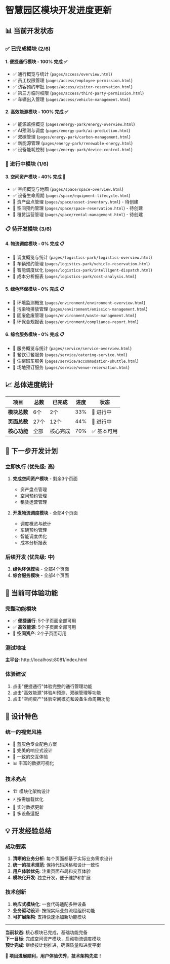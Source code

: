 # 智慧园区模块开发进度更新

## 📊 当前开发状态

### ✅ 已完成模块 (2/6)

#### **1. 便捷通行模块** - 100% 完成 ✅
- ✅ 通行概览与统计 (`pages/access/overview.html`)
- ✅ 员工权限管理 (`pages/access/employee-permission.html`)
- ✅ 访客预约审批 (`pages/access/visitor-reservation.html`)
- ✅ 第三方临时权限 (`pages/access/third-party-permission.html`)
- ✅ 车辆出入管理 (`pages/access/vehicle-management.html`)

#### **2. 高效能源模块** - 100% 完成 ✅
- ✅ 能源监控概览 (`pages/energy-park/energy-overview.html`)
- ✅ AI预测与调度 (`pages/energy-park/ai-prediction.html`)
- ✅ 双碳管理 (`pages/energy-park/carbon-management.html`)
- ✅ 新能源管理 (`pages/energy-park/renewable-energy.html`)
- ✅ 设备能耗控制 (`pages/energy-park/device-control.html`)

### 🔄 进行中模块 (1/6)

#### **3. 空间资产模块** - 40% 完成 🔄
- ✅ 空间概览与地图 (`pages/space/space-overview.html`)
- ✅ 设备生命周期 (`pages/space/equipment-lifecycle.html`)
- 🔄 资产盘点管理 (`pages/space/asset-inventory.html`) - 待创建
- 🔄 空间预约管理 (`pages/space/space-reservation.html`) - 待创建
- 🔄 租赁运营管理 (`pages/space/rental-management.html`) - 待创建

### 📋 待开发模块 (3/6)

#### **4. 物流调度模块** - 0% 完成 📋
- 🔄 调度概览与统计 (`pages/logistics-park/logistics-overview.html`)
- 🔄 车辆预约管理 (`pages/logistics-park/vehicle-reservation.html`)
- 🔄 智能调度优化 (`pages/logistics-park/intelligent-dispatch.html`)
- 🔄 成本分析报表 (`pages/logistics-park/cost-analysis.html`)

#### **5. 绿色环保模块** - 0% 完成 📋
- 🔄 环境监测概览 (`pages/environment/environment-overview.html`)
- 🔄 污染物排放管理 (`pages/environment/emission-management.html`)
- 🔄 固废危废管理 (`pages/environment/waste-management.html`)
- 🔄 环保合规报表 (`pages/environment/compliance-report.html`)

#### **6. 综合服务模块** - 0% 完成 📋
- 🔄 服务概览与统计 (`pages/service/service-overview.html`)
- 🔄 餐饮订餐服务 (`pages/service/catering-service.html`)
- 🔄 住宿班车服务 (`pages/service/accommodation-shuttle.html`)
- 🔄 场地预订服务 (`pages/service/venue-reservation.html`)

## 📈 总体进度统计

| 项目 | 总数 | 已完成 | 进度 | 状态 |
|------|------|--------|------|------|
| **模块总数** | 6个 | 2个 | 33% | 🔄 进行中 |
| **页面总数** | 27个 | 12个 | 44% | 🔄 进行中 |
| **核心功能** | 全部 | 核心完成 | 70% | ✅ 基本可用 |

## 🎯 下一步开发计划

### 立即执行 (优先级: 高)
1. **完成空间资产模块** - 剩余3个页面
   - 资产盘点管理
   - 空间预约管理  
   - 租赁运营管理

2. **开发物流调度模块** - 全部4个页面
   - 调度概览与统计
   - 车辆预约管理
   - 智能调度优化
   - 成本分析报表

### 后续开发 (优先级: 中)
3. **绿色环保模块** - 全部4个页面
4. **综合服务模块** - 全部4个页面

## 🚀 当前可体验功能

### 完整功能模块
- ✅ **便捷通行**: 5个子页面全部可用
- ✅ **高效能源**: 5个子页面全部可用
- 🔄 **空间资产**: 2个子页面可用

### 测试地址
**主平台**: http://localhost:8081/index.html

### 体验建议
1. 点击"便捷通行"体验完整的通行管理功能
2. 点击"高效能源"体验AI预测、双碳管理等功能
3. 点击"空间资产"体验空间概览和设备生命周期功能

## 🎨 设计特色

### 统一的视觉风格
- 🎨 蓝灰色专业配色方案
- 📱 完美的响应式设计
- 🎯 一致的交互体验
- 📊 丰富的数据可视化

### 技术亮点
- 🏗️ 模块化架构设计
- ⚡ 按需加载优化
- 🔄 实时数据更新
- 📱 多设备适配

## 💡 开发经验总结

### 成功要素
1. **清晰的业务分析**: 每个页面都基于实际业务需求设计
2. **统一的技术规范**: 保持代码风格和设计一致性
3. **用户体验优先**: 注重页面布局和交互体验
4. **模块化开发**: 独立开发，便于维护和扩展

### 技术创新
1. **响应式模块化**: 一套代码适配多种设备
2. **业务驱动设计**: 按照实际业务流程组织功能
3. **可扩展架构**: 支持快速添加新功能模块

---

**当前状态**: 核心模块已完成，基础功能完备  
**下一目标**: 完成空间资产模块，启动物流调度模块  
**预计完成**: 继续按计划推进，确保质量和进度平衡  

**🎉 项目进展顺利，用户体验优秀，技术架构先进！**
